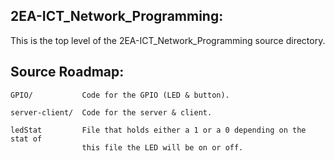 2EA-ICT_Network_Programming:
---------------
This is the top level of the 2EA-ICT_Network_Programming source directory.

Source Roadmap:
---------------
```
GPIO/           Code for the GPIO (LED & button).

server-client/  Code for the server & client.

ledStat         File that holds either a 1 or a 0 depending on the stat of
                this file the LED will be on or off.
```

